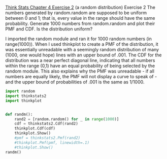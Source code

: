 [Think Stats Chapter 4 Exercise 2](http://greenteapress.com/thinkstats2/html/thinkstats2005.html#toc41) (a random distribution)
Exercise 2   The numbers generated by random.random are supposed to be uniform between 0 and 1; that is, every value in the range should have the same probability. Generate 1000 numbers from random.random and plot their PMF and CDF. Is the distribution uniform?

I imported the random module and ran it for 1000 random numbers (in range(1000)). When I used thinkplot to create a PMF of the distribution, it was essentially unreadable with a seemingly random distribution of many (1000, one would hope) lines with an upper bound of .001. The CDF for the distribution was a near perfect diagonal line, indicating that all numbers within the range (0,1) have an equal probability of being selected by the random module. This also explains why the PMF was unreadable - if all numbers are equally likely, the PMF will not display a curve to speak of - and the upper bound of probabilities of .001 is the same as 1/1000. 


``` python
import random
import thinkstats2
import thinkplot


def randm():
	rand2 = [random.random() for _ in range(1000)]
	cdf = thinkstats2.Cdf(rand2)
	thinkplot.Cdf(cdf)
	thinkplot.Show()
	#pmf = thinkstats2.Pmf(rand2)
	#thinkplot.Pmf(pmf, linewidth=.1)
	#thinkplot.Show()
randm()
